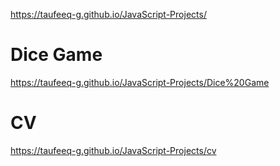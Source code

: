 https://taufeeq-g.github.io/JavaScript-Projects/

# Dice Game
https://taufeeq-g.github.io/JavaScript-Projects/Dice%20Game

# CV
https://taufeeq-g.github.io/JavaScript-Projects/cv
